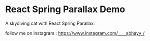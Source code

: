 # React Spring Parallax Demo

A skydiving cat with React Spring Parallax.

follow me on instagram : https://www.instagram.com/____abhayy_/
